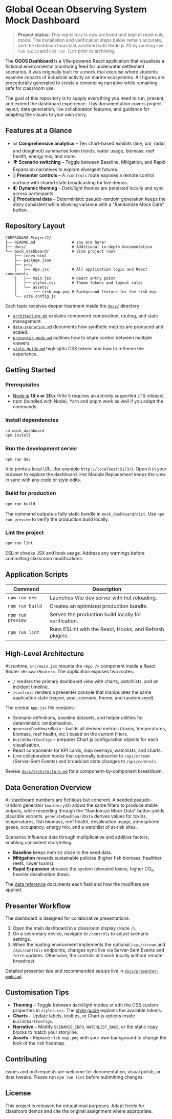 # Global Ocean Observing System Mock Dashboard

> **Project status:** This repository is now archived and kept in read-only mode. The installation and verification steps
> below remain accurate, and the dashboard was last validated with Node.js 20 by running `npm run build` and `npm run lint`
> prior to archiving.

The **GOOS Dashboard** is a Vite-powered React application that visualises a fictional environmental monitoring feed for underwater settlement scenarios. It was originally built for a mock trial exercise where students examine impacts of industrial activity on marine ecosystems. All figures are procedurally generated to create a convincing narrative while remaining safe for classroom use.

The goal of this repository is to supply everything you need to run, present, and extend the dashboard experience. This documentation covers project layout, data generation, live collaboration features, and guidance for adapting the visuals to your own story.

## Features at a Glance

- 📊 **Comprehensive analytics** – Ten chart-based exhibits (line, bar, radar, and doughnut) summarise toxin trends, water usage, biomass, reef health, energy mix, and more.
- 🌍 **Scenario switching** – Toggle between Baseline, Mitigation, and Rapid Expansion narratives to explore divergent futures.
- 🎚️ **Presenter controls** – A `/controls` route exposes a remote control surface with shared state broadcasting for live demos.
- 🌓 **Dynamic theming** – Dark/light themes are persisted locally and sync across participants.
- 🔄 **Procedural data** – Deterministic pseudo-random generation keeps the story consistent while allowing variance with a "Randomize Mock Data" button.

## Repository Layout

```
COMPSGN490-Project2/
├── README.md                # You are here!
├── docs/                    # Additional in-depth documentation
└── mock_dashboard/          # Vite project root
    ├── index.html
    ├── package.json
    ├── src/
    │   ├── App.jsx          # All application logic and React components
    │   ├── main.jsx         # React entry point
    │   ├── styles.css       # Theme tokens and layout rules
    │   └── assets/
    │       └── risk-map.png # Background texture for the risk map
    └── vite.config.js
```

Each topic receives deeper treatment inside the [`docs/`](docs) directory:

- [`architecture.md`](docs/architecture.md) explains component composition, routing, and state management.
- [`data-scenarios.md`](docs/data-scenarios.md) documents how synthetic metrics are produced and scaled.
- [`presenter-mode.md`](docs/presenter-mode.md) outlines how to share control between multiple viewers.
- [`style-guide.md`](docs/style-guide.md) highlights CSS tokens and how to retheme the experience.

## Getting Started

### Prerequisites

- [Node.js](https://nodejs.org/) **18.x or 20.x** (Vite 5 requires an actively supported LTS release).
- npm (bundled with Node). Yarn and pnpm work as well if you adapt the commands.

### Install dependencies

```bash
cd mock_dashboard
npm install
```

### Run the development server

```bash
npm run dev
```

Vite prints a local URL (for example `http://localhost:5173/`). Open it in your browser to explore the dashboard. Hot Module Replacement keeps the view in sync with any code or style edits.

### Build for production

```bash
npm run build
```

The command outputs a fully static bundle in `mock_dashboard/dist`. Use `npm run preview` to verify the production build locally.

### Lint the project

```bash
npm run lint
```

ESLint checks JSX and hook usage. Address any warnings before committing classroom modifications.

## Application Scripts

| Command | Description |
| --- | --- |
| `npm run dev` | Launches Vite dev server with hot reloading. |
| `npm run build` | Creates an optimized production bundle. |
| `npm run preview` | Serves the production build locally for verification. |
| `npm run lint` | Runs ESLint with the React, Hooks, and Refresh plugins. |

## High-Level Architecture

At runtime, `src/main.jsx` mounts the `<App />` component inside a React Router `<BrowserRouter>`. The application exposes two routes:

- `/` renders the primary dashboard view with charts, watchlists, and an incident timeline.
- `/controls` renders a presenter console that manipulates the same application state (region, year, scenario, theme, and random seed).

The central `App.jsx` file contains:

- Scenario definitions, baseline datasets, and helper utilities for deterministic randomisation.
- `generateDashboardData` – builds all derived metrics (toxins, temperatures, biomass, reef health, etc.) based on the current filters.
- `buildChartConfigs` – prepares Chart.js configuration objects for each visualisation.
- React components for KPI cards, map overlays, watchlists, and charts.
- Live collaboration hooks that optionally subscribe to `/api/stream` (Server-Sent Events) and broadcast state changes to `/api/controls`.

Review [`docs/architecture.md`](docs/architecture.md) for a component-by-component breakdown.

## Data Generation Overview

All dashboard numbers are fictitious but coherent. A seeded pseudo-random generator (`mulberry32`) allows the same filters to produce stable outputs, while reseeding through the "Randomize Mock Data" button yields plausible variants. `generateDashboardData` derives values for toxins, temperatures, fish biomass, reef health, desalination usage, atmospheric gases, occupancy, energy mix, and a watchlist of at-risk sites.

Scenarios influence data through multiplicative and additive factors, enabling consistent storytelling:

- **Baseline** keeps metrics close to the seed data.
- **Mitigation** rewards sustainable policies (higher fish biomass, healthier reefs, lower toxins).
- **Rapid Expansion** stresses the system (elevated toxins, higher CO₂, heavier desalination draw).

The [data reference](docs/data-scenarios.md) documents each field and how the modifiers are applied.

## Presenter Workflow

The dashboard is designed for collaborative presentations:

1. Open the main dashboard in a classroom display (route `/`).
2. On a secondary device, navigate to `/controls` to adjust scenario settings.
3. When the hosting environment implements the optional `/api/stream` and `/api/controls` endpoints, changes sync live via Server-Sent Events and `fetch` updates. Otherwise, the controls still work locally without remote broadcast.

Detailed presenter tips and recommended setups live in [`docs/presenter-mode.md`](docs/presenter-mode.md).

## Customisation Tips

- **Theming** – Toggle between dark/light modes or edit the CSS custom properties in `styles.css`. The [style guide](docs/style-guide.md) explains the available tokens.
- **Charts** – Update labels, tooltips, or Chart.js options inside `buildChartConfigs`.
- **Narrative** – Modify `SCENARIO_INFO`, `WATCHLIST_BASE`, or the static copy blocks to match your storyline.
- **Assets** – Replace `risk-map.png` with your own background to change the look of the risk heatmap.

## Contributing

Issues and pull requests are welcome for documentation, visual polish, or data tweaks. Please run `npm run lint` before submitting changes.

## License

This project is released for educational purposes. Adapt freely for classroom demos and cite the original assignment where appropriate.
